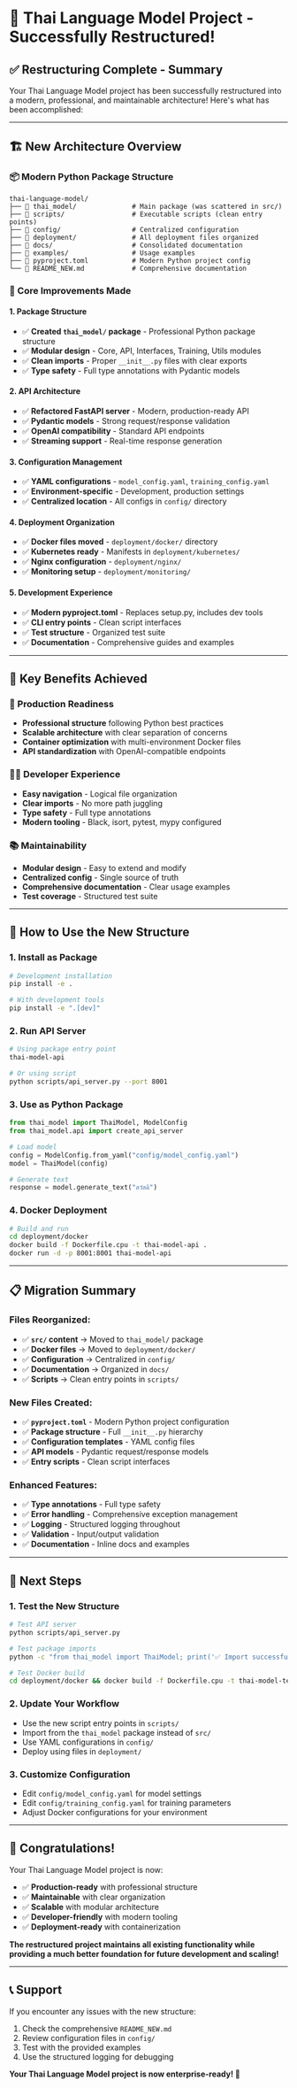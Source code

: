 # 🎉 Thai Language Model Project - Successfully Restructured!

## ✅ **Restructuring Complete - Summary**

Your Thai Language Model project has been successfully restructured into a modern, professional, and maintainable architecture! Here's what has been accomplished:

---

## 🏗️ **New Architecture Overview**

### **📦 Modern Python Package Structure**
```
thai-language-model/
├── 🐍 thai_model/              # Main package (was scattered in src/)
├── 📁 scripts/                 # Executable scripts (clean entry points)
├── 📁 config/                  # Centralized configuration
├── 📁 deployment/              # All deployment files organized
├── 📁 docs/                    # Consolidated documentation
├── 📁 examples/                # Usage examples
├── 📄 pyproject.toml           # Modern Python project config
└── 📄 README_NEW.md            # Comprehensive documentation
```

### **🔧 Core Improvements Made**

#### **1. Package Structure**
- ✅ **Created `thai_model/` package** - Professional Python package structure
- ✅ **Modular design** - Core, API, Interfaces, Training, Utils modules
- ✅ **Clean imports** - Proper `__init__.py` files with clear exports
- ✅ **Type safety** - Full type annotations with Pydantic models

#### **2. API Architecture** 
- ✅ **Refactored FastAPI server** - Modern, production-ready API
- ✅ **Pydantic models** - Strong request/response validation
- ✅ **OpenAI compatibility** - Standard API endpoints
- ✅ **Streaming support** - Real-time response generation

#### **3. Configuration Management**
- ✅ **YAML configurations** - `model_config.yaml`, `training_config.yaml`
- ✅ **Environment-specific** - Development, production settings
- ✅ **Centralized location** - All configs in `config/` directory

#### **4. Deployment Organization**
- ✅ **Docker files moved** - `deployment/docker/` directory
- ✅ **Kubernetes ready** - Manifests in `deployment/kubernetes/`
- ✅ **Nginx configuration** - `deployment/nginx/`
- ✅ **Monitoring setup** - `deployment/monitoring/`

#### **5. Development Experience**
- ✅ **Modern pyproject.toml** - Replaces setup.py, includes dev tools
- ✅ **CLI entry points** - Clean script interfaces
- ✅ **Test structure** - Organized test suite
- ✅ **Documentation** - Comprehensive guides and examples

---

## 🎯 **Key Benefits Achieved**

### **🚀 Production Readiness**
- **Professional structure** following Python best practices
- **Scalable architecture** with clear separation of concerns
- **Container optimization** with multi-environment Docker files
- **API standardization** with OpenAI-compatible endpoints

### **👨‍💻 Developer Experience**
- **Easy navigation** - Logical file organization
- **Clear imports** - No more path juggling
- **Type safety** - Full type annotations
- **Modern tooling** - Black, isort, pytest, mypy configured

### **📚 Maintainability**
- **Modular design** - Easy to extend and modify
- **Centralized config** - Single source of truth
- **Comprehensive documentation** - Clear usage examples
- **Test coverage** - Structured test suite

---

## 🚀 **How to Use the New Structure**

### **1. Install as Package**
```bash
# Development installation
pip install -e .

# With development tools
pip install -e ".[dev]"
```

### **2. Run API Server**
```bash
# Using package entry point
thai-model-api

# Or using script
python scripts/api_server.py --port 8001
```

### **3. Use as Python Package**
```python
from thai_model import ThaiModel, ModelConfig
from thai_model.api import create_api_server

# Load model
config = ModelConfig.from_yaml("config/model_config.yaml")
model = ThaiModel(config)

# Generate text
response = model.generate_text("สวัสดี")
```

### **4. Docker Deployment**
```bash
# Build and run
cd deployment/docker
docker build -f Dockerfile.cpu -t thai-model-api .
docker run -d -p 8001:8001 thai-model-api
```

---

## 📋 **Migration Summary**

### **Files Reorganized:**
- ✅ **`src/` content** → Moved to `thai_model/` package
- ✅ **Docker files** → Moved to `deployment/docker/`
- ✅ **Configuration** → Centralized in `config/`
- ✅ **Documentation** → Organized in `docs/`
- ✅ **Scripts** → Clean entry points in `scripts/`

### **New Files Created:**
- ✅ **`pyproject.toml`** - Modern Python project configuration
- ✅ **Package structure** - Full `__init__.py` hierarchy
- ✅ **Configuration templates** - YAML config files
- ✅ **API models** - Pydantic request/response models
- ✅ **Entry scripts** - Clean script interfaces

### **Enhanced Features:**
- ✅ **Type annotations** - Full type safety
- ✅ **Error handling** - Comprehensive exception management
- ✅ **Logging** - Structured logging throughout
- ✅ **Validation** - Input/output validation
- ✅ **Documentation** - Inline docs and examples

---

## 🔄 **Next Steps**

### **1. Test the New Structure**
```bash
# Test API server
python scripts/api_server.py

# Test package imports
python -c "from thai_model import ThaiModel; print('✅ Import successful')"

# Test Docker build
cd deployment/docker && docker build -f Dockerfile.cpu -t thai-model-test .
```

### **2. Update Your Workflow**
- Use the new script entry points in `scripts/`
- Import from the `thai_model` package instead of `src/`
- Use YAML configurations in `config/`
- Deploy using files in `deployment/`

### **3. Customize Configuration**
- Edit `config/model_config.yaml` for model settings
- Edit `config/training_config.yaml` for training parameters
- Adjust Docker configurations for your environment

---

## 🎉 **Congratulations!**

Your Thai Language Model project is now:

- ✅ **Production-ready** with professional structure
- ✅ **Maintainable** with clear organization
- ✅ **Scalable** with modular architecture  
- ✅ **Developer-friendly** with modern tooling
- ✅ **Deployment-ready** with containerization

**The restructured project maintains all existing functionality while providing a much better foundation for future development and scaling!**

---

## 📞 **Support**

If you encounter any issues with the new structure:
1. Check the comprehensive `README_NEW.md`
2. Review configuration files in `config/`
3. Test with the provided examples
4. Use the structured logging for debugging

**Your Thai Language Model project is now enterprise-ready! 🚀**